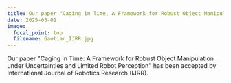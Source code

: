 ```yaml
---
title: Our paper "Caging in Time, A Framework for Robust Object Manipulation under Uncertainties and Limited Robot Perception" accepted by IJRR
date: 2025-05-01
image:
  focal_point: top
  filename: Gaotian_IJRR.jpg
---
```


Our paper "Caging in Time: A Framework for Robust Object Manipulation under Uncertainties and Limited Robot Perception" has been accepted by International Journal of Robotics Research (IJRR).
